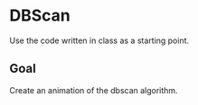 # DBScan

Use the code written in class as a starting point.

## Goal

Create an animation of the dbscan algorithm.
